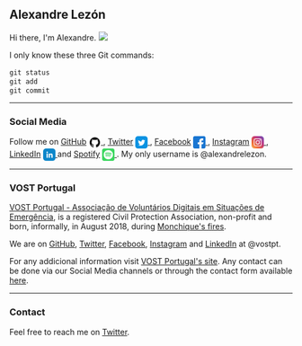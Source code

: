 ## Alexandre Lezón

Hi there, I'm Alexandre. <img src="https://media.giphy.com/media/hvRJCLFzcasrR4ia7z/giphy.gif" width="25px">

I only know these three Git commands:
```
git status
git add
git commit
```

---

### Social Media

Follow me on [GitHub](https://github.com/alexandrelezon) <a href="https://github.com/alexandrelezon">
  <img align="center" alt="Alexandre Lezón | GitHub" width="22px" src="https://raw.githubusercontent.com/alexandrelezon/logos/main/logos-1-original/github-original.svg" />
</a>, [Twitter](https://twitter.com/alexandrelezon) <a href="https://twitter.com/alexandrelezon">
  <img align="center" alt="Alexandre Lezón | Twitter" width="22px" src="https://raw.githubusercontent.com/alexandrelezon/logos/main/logos-1-original/twitter-original.svg" />
</a>, [Facebook](https://facebook.com/alexandrelezon) <a href="https://facebook.com/alexandrelezon">
  <img align="center" alt="Alexandre Lezón | Facebook" width="22px" src="https://raw.githubusercontent.com/alexandrelezon/logos/main/logos-1-original/facebook-original.svg" />
</a>, [Instagram](https://instagram.com/alexandrelezon) <a href="https://instagram.com/alexandrelezon">
  <img align="center" alt="Alexandre Lezón | Instagram" width="22px" src="https://raw.githubusercontent.com/alexandrelezon/logos/main/logos-1-original/instagram-original.svg" />
</a>, [LinkedIn](https://linkedin.com/in/alexandrelezon) <a href="https://linkedin.com/in/alexandrelezon">
  <img align="center" alt="Alexandre Lezón | LinkedIn" width="22px" src="https://raw.githubusercontent.com/alexandrelezon/logos/main/logos-1-original/linkedin-original.svg" />
</a> and [Spotify](https://https://open.spotify.com/user/alexandrelezon) <a href="https://https://open.spotify.com/user/alexandrelezon">
  <img align="center" alt="Alexandre Lezón | Spotify" width="22px" src="https://raw.githubusercontent.com/alexandrelezon/logos/main/logos-1-original/spotify-original.svg" />
</a>. My only username is @alexandrelezon.
<br />

---

### VOST Portugal

[VOST Portugal - Associação de Voluntários Digitais em Situações de Emergência](https://vost.pt), is a registered Civil Protection Association, non-profit and born, informally, in August 2018, during [Monchique's fires](https://pt.wikipedia.org/wiki/Incêndio_de_Monchique_de_2018).

We are on [GitHub](https://github.com/vostpt), [Twitter](https://twitter.com/vostpt), [Facebook](https://facebook.com/vostpt), [Instagram](https://instagram.com/vostpt) and [LinkedIn](https://linkedin.com/company/vostpt) at @vostpt.

For any addicional information visit [VOST Portugal's site](https://vost.pt). Any contact can be done via our Social Media channels or through the contact form available [here](https://vost.pt/vost-portugal-contacto/).
<br />

---

### Contact

Feel free to reach me on [Twitter](https://twitter.com/alexandrelezon).
